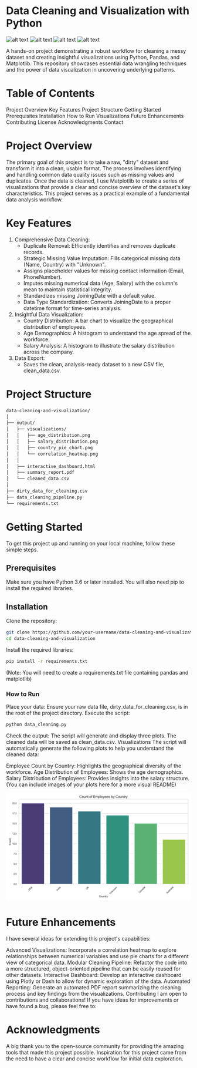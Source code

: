 # Data Cleaning and Visualization with Python
![alt text](https://img.shields.io/badge/Python-3.9-blue.svg)
![alt text](https://img.shields.io/badge/Pandas-1.4-blue.svg)
![alt text](https://img.shields.io/badge/Matplotlib-3.5-blue.svg)
![alt text](https://img.shields.io/badge/License-MIT-yellow.svg)

A hands-on project demonstrating a robust workflow for cleaning a messy dataset and creating insightful visualizations using Python, Pandas, and Matplotlib. This repository showcases essential data wrangling techniques and the power of data visualization in uncovering underlying patterns.

# Table of Contents
Project Overview
Key Features
Project Structure
Getting Started
Prerequisites
Installation
How to Run
Visualizations
Future Enhancements
Contributing
License
Acknowledgments
Contact

# Project Overview
The primary goal of this project is to take a raw, "dirty" dataset and transform it into a clean, usable format. The process involves identifying and handling common data quality issues such as missing values and duplicates. Once the data is cleaned, I use Matplotlib to create a series of visualizations that provide a clear and concise overview of the dataset's key characteristics. This project serves as a practical example of a fundamental data analysis workflow.

# Key Features
1. Comprehensive Data Cleaning:
   - Duplicate Removal: Efficiently identifies and removes duplicate records.
   - Strategic Missing Value Imputation:
      Fills categorical missing data (Name, Country) with "Unknown".
   - Assigns placeholder values for missing contact information (Email, PhoneNumber).
   - Imputes missing numerical data (Age, Salary) with the column's mean to maintain statistical integrity.
   - Standardizes missing JoiningDate with a default value.
   - Data Type Standardization: 
      Converts JoiningDate to a proper datetime format for time-series analysis.
2. Insightful Data Visualization:
   - Country Distribution: A bar chart to visualize the geographical distribution of employees.
   - Age Demographics: 
   A histogram to understand the age spread of the workforce.
   - Salary Analysis: 
      A histogram to illustrate the salary distribution across the company.
3. Data Export:
   - Saves the clean, analysis-ready dataset to a new CSV file, clean_data.csv.

# Project Structure
```bash
data-cleaning-and-visualization/
│
├── output/
│   ├── visualizations/
│   │   ├── age_distribution.png
│   │   ├── salary_distribution.png
│   │   ├── country_pie_chart.png
│   │   └── correlation_heatmap.png
│   │
│   ├── interactive_dashboard.html  
│   ├── summary_report.pdf          
│   └── cleaned_data.csv
│
├── dirty_data_for_cleaning.csv
├── data_cleaning_pipeline.py      
└── requirements.txt 

```

# Getting Started
To get this project up and running on your local machine, follow these simple steps.

##  Prerequisites
Make sure you have Python 3.6 or later installed. You will also need pip to install the required libraries.

##  Installation
Clone the repository:
```bash
git clone https://github.com/your-username/data-cleaning-and-visualization.git
cd data-cleaning-and-visualization
```


Install the required libraries:
```bash
pip install -r requirements.txt
```

(Note: You will need to create a requirements.txt file containing pandas and matplotlib)

### How to Run
Place your data: Ensure your raw data file, dirty_data_for_cleaning.csv, is in the root of the project directory.
Execute the script:
```bash
python data_cleaning.py
```

Check the output:
The script will generate and display three plots.
The cleaned data will be saved as clean_data.csv.
Visualizations
The script will automatically generate the following plots to help you understand the cleaned data:

Employee Count by Country: Highlights the geographical diversity of the workforce.
Age Distribution of Employees: Shows the age demographics.
Salary Distribution of Employees: Provides insights into the salary structure.
(You can include images of your plots here for a more visual README)

![alt text](visualizations/country_distribution.png)

# Future Enhancements
I have several ideas for extending this project's capabilities:

Advanced Visualizations: Incorporate a correlation heatmap to explore relationships between numerical variables and use pie charts for a different view of categorical data.
Modular Cleaning Pipeline: Refactor the code into a more structured, object-oriented pipeline that can be easily reused for other datasets.
Interactive Dashboard: Develop an interactive dashboard using Plotly or Dash to allow for dynamic exploration of the data.
Automated Reporting: Generate an automated PDF report summarizing the cleaning process and key findings from the visualizations.
Contributing
I am open to contributions and collaborations! If you have ideas for improvements or have found a bug, please feel free to:

# Acknowledgments
A big thank you to the open-source community for providing the amazing tools that made this project possible.
Inspiration for this project came from the need to have a clear and concise workflow for initial data exploration.